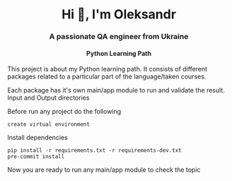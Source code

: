 <h1 align="center">Hi 👋, I'm Oleksandr</h1>
<h3 align="center">A passionate QA engineer from Ukraine</h3>

<h4 align="center">Python Learning Path</h4>

This project is about my Python learning path.
It consists of different packages related to a particular part of the language/taken courses.

Each package has it's own main/app module to run and validate the result.
Input and Output directories

Before run any project do the following
```text
create virtual environment
```
Install dependencies
```commandline
pip install -r requirements.txt -r requirements-dev.txt
pre-commit install
```
Now you are ready to run any main/app module to check the topic

